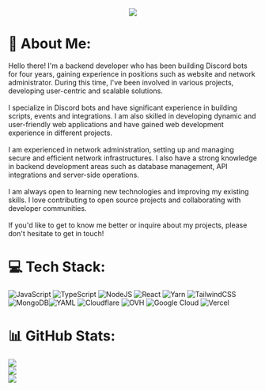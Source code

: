 <div align="center">
<a href="https://discord.com/users/983660655477403658"><img src="https://lanyard-profile-readme.vercel.app/api/983660655477403658?borderRadius=25px&bg=#282a36" /></a>
</div>

# 💫 About Me:
Hello there! I'm a backend developer who has been building Discord bots for four years, gaining experience in positions such as website and network administrator. During this time, I've been involved in various projects, developing user-centric and scalable solutions.<br><br>I specialize in Discord bots and have significant experience in building scripts, events and integrations. I am also skilled in developing dynamic and user-friendly web applications and have gained web development experience in different projects.<br><br>I am experienced in network administration, setting up and managing secure and efficient network infrastructures. I also have a strong knowledge in backend development areas such as database management, API integrations and server-side operations.<br><br>I am always open to learning new technologies and improving my existing skills. I love contributing to open source projects and collaborating with developer communities.<br><br>If you'd like to get to know me better or inquire about my projects, please don't hesitate to get in touch!<br>


# 💻 Tech Stack:
![JavaScript](https://img.shields.io/badge/javascript-%23323330.svg?style=flat&logo=javascript&logoColor=%23F7DF1E) ![TypeScript](https://img.shields.io/badge/typescript-%23007ACC.svg?style=flat&logo=typescript&logoColor=white) ![NodeJS](https://img.shields.io/badge/node.js-6DA55F?style=flat&logo=node.js&logoColor=white) ![React](https://img.shields.io/badge/react-%2320232a.svg?style=flat&logo=react&logoColor=%2361DAFB) ![Yarn](https://img.shields.io/badge/yarn-%232C8EBB.svg?style=flat&logo=yarn&logoColor=white) ![TailwindCSS](https://img.shields.io/badge/tailwindcss-%2338B2AC.svg?style=flat&logo=tailwind-css&logoColor=white) ![MongoDB](https://img.shields.io/badge/MongoDB-%234ea94b.svg?style=flat&logo=mongodb&logoColor=white)![YAML](https://img.shields.io/badge/yaml-%23ffffff.svg?style=flat&logo=yaml&logoColor=151515) ![Cloudflare](https://img.shields.io/badge/Cloudflare-F38020?style=flat&logo=Cloudflare&logoColor=white) ![OVH](https://img.shields.io/badge/ovh-%23123F6D.svg?style=flat&logo=ovh&logoColor=#123F6D) ![Google Cloud](https://img.shields.io/badge/GoogleCloud-%234285F4.svg?style=flat&logo=google-cloud&logoColor=white) ![Vercel](https://img.shields.io/badge/vercel-%23000000.svg?style=flat&logo=vercel&logoColor=white) 
# 📊 GitHub Stats:
![](https://github-readme-stats.vercel.app/api?username=netuserxd&theme=dark&hide_border=false&include_all_commits=false&count_private=false)<br/>
![](https://github-readme-streak-stats.herokuapp.com/?user=netuserxd&theme=dark&hide_border=false)<br/>
![](https://github-readme-stats.vercel.app/api/top-langs/?username=netuserxd&theme=dark&hide_border=false&include_all_commits=false&count_private=false&layout=compact)





